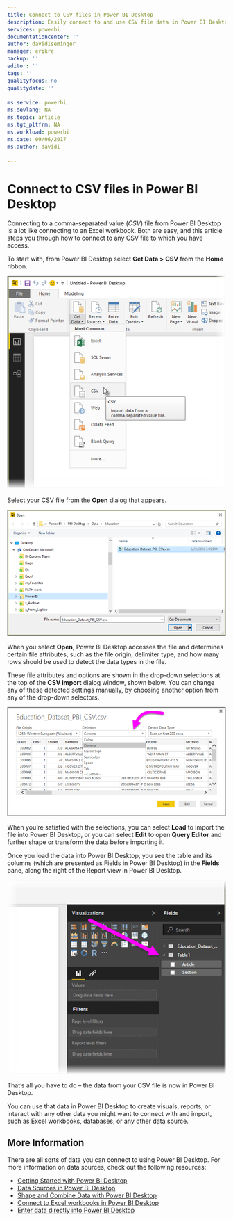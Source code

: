 ```yaml
---
title: Connect to CSV files in Power BI Desktop
description: Easily connect to and use CSV file data in Power BI Desktop
services: powerbi
documentationcenter: ''
author: davidiseminger
manager: erikre
backup: ''
editor: ''
tags: ''
qualityfocus: no
qualitydate: ''

ms.service: powerbi
ms.devlang: NA
ms.topic: article
ms.tgt_pltfrm: NA
ms.workload: powerbi
ms.date: 09/06/2017
ms.author: davidi

---
```

# Connect to CSV files in Power BI Desktop
Connecting to a comma-separated value (*CSV*) file from Power BI Desktop is a lot like connecting to an Excel workbook. Both are easy, and this article steps you through how to connect to any CSV file to which you have access.

To start with, from Power BI Desktop select **Get Data > CSV** from the **Home** ribbon.

![](media/powerbi-desktop-connect-csv/connect-to-csv_1.png)

Select your CSV file from the **Open** dialog that appears.

![](media/powerbi-desktop-connect-csv/connect-to-csv_2.png)

When you select **Open**, Power BI Desktop accesses the file and determines certain file attributes, such as the file origin, delimiter type, and how many rows should be used to detect the data types in the file.

These file attributes and options are shown in the drop-down selections at the top of the **CSV import** dialog window, shown below. You can change any of these detected settings manually, by choosing another option from any of the drop-down selectors.

![](media/powerbi-desktop-connect-csv/connect-to-csv_3.png)

When you’re satisfied with the selections, you can select **Load** to import the file into Power BI Desktop, or you can select **Edit** to open **Query Editor** and further shape or transform the data before importing it.

Once you load the data into Power BI Desktop, you see the table and its columns (which are presented as Fields in Power BI Desktop) in the **Fields** pane, along the right of the Report view in Power BI Desktop.

![](media/powerbi-desktop-connect-csv/connect-to-csv_4.png)

That’s all you have to do – the data from your CSV file is now in Power BI Desktop.

You can use that data in Power BI Desktop to create visuals, reports, or interact with any other data you might want to connect with and import, such as Excel workbooks, databases, or any other data source.

## More Information
﻿There are all sorts of data you can connect to using Power BI Desktop. For more information on data sources, check out the following resources:

* [Getting Started with Power BI Desktop](powerbi-desktop-getting-started.md)
* [Data Sources in Power BI Desktop](powerbi-desktop-data-sources.md)
* [Shape and Combine Data with Power BI Desktop](powerbi-desktop-shape-and-combine-data.md)
* [Connect to Excel workbooks in Power BI Desktop](powerbi-desktop-connect-excel.md)   
* [Enter data directly into Power BI Desktop](powerbi-desktop-enter-data-directly-into-desktop.md)   

